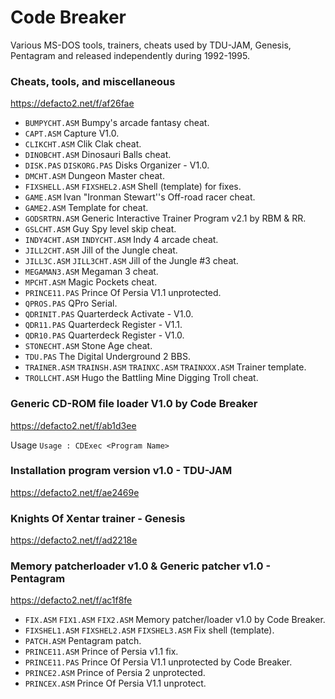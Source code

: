 # Code Breaker

Various MS-DOS tools, trainers, cheats used by TDU-JAM, Genesis, Pentagram and released independently during 1992-1995.

### Cheats, tools, and miscellaneous
https://defacto2.net/f/af26fae
* `BUMPYCHT.ASM` Bumpy's arcade fantasy cheat.
* `CAPT.ASM` Capture V1.0.
* `CLIKCHT.ASM` Clik Clak cheat.
* `DINOBCHT.ASM` Dinosauri Balls cheat.
* `DISK.PAS` `DISKORG.PAS` Disks Organizer - V1.0.
* `DMCHT.ASM` Dungeon Master cheat.
* `FIXSHELL.ASM` `FIXSHEL2.ASM` Shell (template) for fixes.
* `GAME.ASM` Ivan "Ironman Stewart''s Off-road racer cheat.
* `GAME2.ASM` Template for cheat.
* `GODSRTRN.ASM` Generic Interactive Trainer Program v2.1 by RBM & RR.
* `GSLCHT.ASM` Guy Spy level skip cheat.
* `INDY4CHT.ASM` `INDYCHT.ASM` Indy 4 arcade cheat.
* `JILL2CHT.ASM` Jill of the Jungle cheat.
* `JILL3C.ASM` `JILL3CHT.ASM` Jill of the Jungle #3 cheat.
* `MEGAMAN3.ASM` Megaman 3 cheat.
* `MPCHT.ASM` Magic Pockets cheat.
* `PRINCE11.PAS` Prince Of Persia V1.1 unprotected.
* `QPROS.PAS` QPro Serial.
* `QDRINIT.PAS` Quarterdeck Activate - V1.0.
* `QDR11.PAS` Quarterdeck Register - V1.1.
* `QDR10.PAS` Quarterdeck Register - V1.0.
* `STONECHT.ASM` Stone Age cheat.
* `TDU.PAS` The Digital Underground 2 BBS.
* `TRAINER.ASM` `TRAINSH.ASM` `TRAINXC.ASM` `TRAINXXX.ASM` Trainer template.
* `TROLLCHT.ASM` Hugo the Battling Mine Digging Troll cheat.

### Generic CD-ROM file loader V1.0 by Code Breaker
https://defacto2.net/f/ab1d3ee

Usage `Usage : CDExec <Program Name>`

### Installation program version v1.0 - TDU-JAM
https://defacto2.net/f/ae2469e

### Knights Of Xentar trainer - Genesis
https://defacto2.net/f/ad2218e

### Memory patcherloader v1.0 & Generic patcher v1.0 - Pentagram
https://defacto2.net/f/ac1f8fe
* `FIX.ASM` `FIX1.ASM` `FIX2.ASM`  Memory patcher/loader v1.0 by Code Breaker.
* `FIXSHEL1.ASM` `FIXSHEL2.ASM` `FIXSHEL3.ASM` Fix shell (template).
* `PATCH.ASM` Pentagram patch.
* `PRINCE11.ASM` Prince of Persia v1.1 fix.
* `PRINCE11.PAS` Prince Of Persia V1.1 unprotected by Code Breaker.
* `PRINCE2.ASM` Prince of Persia 2 unprotected.
* `PRINCEX.ASM` Prince Of Persia V1.1 unprotect.
